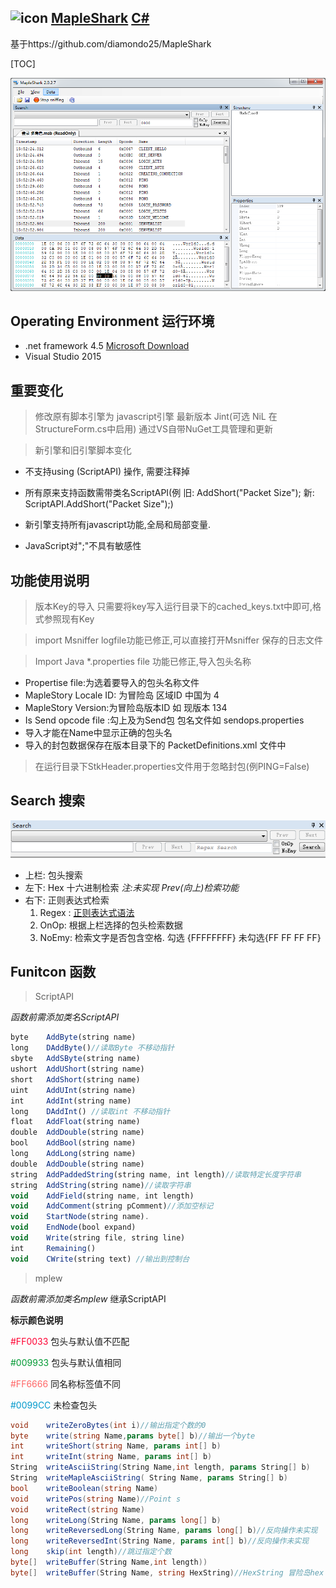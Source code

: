 ## ![icon](Shark.ico) [MapleShark](https://git.oschina.net/zh3305/MapleShark-master)  [C#](https://git.oschina.net/languages/C%23) 



基于https://github.com/diamondo25/MapleShark

[TOC]

![Main](Prv.png)

## **Operating Environment 运行环境**
+ .net framework 4.5 [Microsoft Download](https://www.microsoft.com/zh-cn/download/details.aspx?id=30653)
+ Visual Studio 2015

## **重要变化**

> 修改原有脚本引擎为 javascript引擎 最新版本 Jint(可选 NiL 在StructureForm.cs中启用) 通过VS自带NuGet工具管理和更新


> 新引擎和旧引擎脚本变化

- 不支持using (ScriptAPI) 操作, 需要注释掉


- 所有原来支持函数需带类名ScriptAPI(例 旧: AddShort("Packet Size"); 新: ScriptAPI.AddShort("Packet Size");)


- 新引擎支持所有javascript功能,全局和局部变量.


- JavaScript对";"不具有敏感性

## **功能使用说明**

> 版本Key的导入 只需要将key写入运行目录下的cached_keys.txt中即可,格式参照现有Key



> import Msniffer logfile功能已修正,可以直接打开Msniffer 保存的日志文件


> Import Java *.properties file 功能已修正,导入包头名称

- Propertise file:为选着要导入的包头名称文件
- MapleStory Locale ID: 为冒险岛  区域ID 中国为 4
- MapleStory  Version:为冒险岛版本ID 如 现版本 134
- Is Send opcode file :勾上及为Send包 包名文件如 sendops.properties
- 导入才能在Name中显示正确的包头名
- 导入的封包数据保存在版本目录下的 PacketDefinitions.xml 文件中

> 在运行目录下StkHeader.properties文件用于忽略封包(例PING=False)


## **Search 搜索**
![Search](Prv1.png)
- 上栏:   包头搜索
- 左下:   Hex 十六进制检索  *注:未实现 Prev(向上)检索功能*
- 右下:   正则表达式检索
    1. Regex : [正则表达式语法](https://msdn.microsoft.com/zh-cn/library/ae5bf541(v=vs.100).aspx)
    2. OnOp:  根据上栏选择的包头检索数据
    3. NoEmy: 检索文字是否包含空格. 勾选 {FFFFFFFF} 未勾选{FF FF FF FF}


## **Funitcon 函数**

> ScriptAPI


*函数前需添加类名ScriptAPI*

```javascript
byte 	AddByte(string name)  
long 	DAddByte()//读取Byte 不移动指针
sbyte 	AddSByte(string name)
ushort 	AddUShort(string name)
short 	AddShort(string name)
uint 	AddUInt(string name)
int 	AddInt(string name)
long 	DAddInt() //读取int 不移动指针
float 	AddFloat(string name)
double 	AddDouble(string name)
bool 	AddBool(string name)
long 	AddLong(string name)
double 	AddDouble(string name)
string 	AddPaddedString(string name, int length)//读取特定长度字符串
string 	AddString(string name)//读取字符串
void 	AddField(string name, int length)
void 	AddComment(string pComment)//添加空标记
void 	StartNode(string name).
void 	EndNode(bool expand)
void 	Write(string file, string line)
int 	Remaining()
void 	CWrite(string text) //输出到控制台
```


> mplew 


*函数前需添加类名mplew*  继承ScriptAPI


**标示颜色说明**

<font color=#FF0033 >#FF0033</font> 包头与默认值不匹配

<font color=#009933 >#009933</font> 包头与默认值相同

<font color=#FF6666 >#FF6666</font> 同名称标签值不同

<font color=#0099CC >#0099CC</font> 未检查包头

```c#
void    writeZeroBytes(int i)//输出指定个数的0
byte    write(string Name,params byte[] b)//输出一个byte
int     writeShort(string Name, params int[] b)
int     writeInt(string Name, params int[] b)
String  writeAsciiString(String Name,int length, params String[] b)
String  writeMapleAsciiString( String Name, params String[] b)
bool    writeBoolean(string Name)
void    writePos(string Name)//Point s
void    writeRect(string Name)
long    writeLong(String Name, params long[] b)
long    writeReversedLong(String Name, params long[] b)//反向操作未实现
long    writeReversedInt(String Name, params int[] b)//反向操作未实现
long    skip(int length)//跳过指定个数
byte[]  writeBuffer(String Name,int length))
byte[]  writeBuffer(String Name, string HexString)//HexString 冒险岛hex String
```